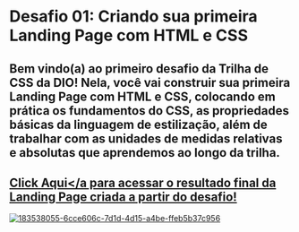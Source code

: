 # Desafio 01: Criando sua primeira Landing Page com HTML e CSS

## Bem vindo(a) ao primeiro desafio da Trilha de CSS da DIO! Nela, você vai construir sua primeira Landing Page com HTML e CSS, colocando em prática os fundamentos do CSS, as propriedades básicas da linguagem de estilização, além de trabalhar com as unidades de medidas relativas e absolutas que aprendemos ao longo da trilha.

## <a href="https://micheleambrosio.github.io/dio-trilha-css-desafio-01/">Click Aqui</a  para acessar o resultado final da Landing Page criada a partir do desafio!
![183538055-6cce606c-7d1d-4d15-a4be-ffeb5b37c956](https://github.com/user-attachments/assets/f96c9b99-7688-4527-9826-0f9dee3cb77b)

